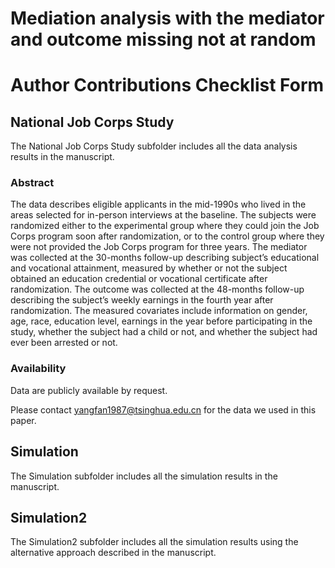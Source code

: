 # Mediation analysis with the mediator and outcome missing not at random

# Author Contributions Checklist Form

## National Job Corps Study

The National Job Corps Study subfolder includes all the data analysis results in the manuscript.

### Abstract 

The data describes eligible applicants in the mid-1990s who lived in the areas selected for in-person interviews at the baseline. The subjects were randomized either to the experimental group where they could join the Job Corps program soon after randomization, or to the control group where they were not provided the Job Corps program for three years. The mediator was collected at the 30-months follow-up describing subject’s educational and vocational attainment, measured by whether or not the subject obtained an education credential or vocational certificate after randomization. The outcome was collected at the 48-months follow-up describing the subject’s weekly earnings in the fourth year after randomization. The measured covariates include information on gender, age, race, education level, earnings in the year before participating in the study, whether the subject had a child or not, and whether the subject had ever been arrested or not.

### Availability

Data are publicly available by request.

Please contact yangfan1987@tsinghua.edu.cn for the data we used in this paper.

## Simulation

The Simulation subfolder includes all the simulation results in the manuscript.

## Simulation2

The Simulation2 subfolder includes all the simulation results using the alternative approach described in the manuscript.



